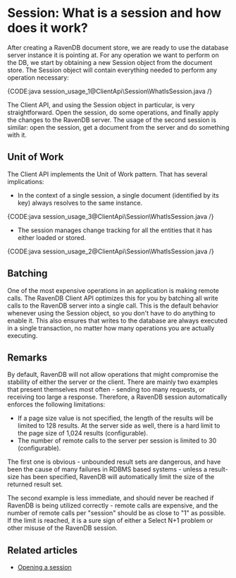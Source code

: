 # Session: What is a session and how does it work?

After creating a RavenDB document store, we are ready to use the database server instance it is pointing at. For any operation we want to perform on the DB, we start by obtaining a new Session object from the document store. The Session object will contain everything needed to perform any operation necessary:

{CODE:java session_usage_1@ClientApi\Session\WhatIsSession.java /}

The Client API, and using the Session object in particular, is very straightforward. Open the session, do some operations, and finally apply the changes to the RavenDB server. The usage of the second session is similar: open the session, get a document from the server and do something with it.

## Unit of Work

The Client API implements the Unit of Work pattern. That has several implications:

* In the context of a single session, a single document (identified by its key) always resolves to the same instance.

{CODE:java session_usage_3@ClientApi\Session\WhatIsSession.java /}

* The session manages change tracking for all the entities that it has either loaded or stored.

{CODE:java session_usage_2@ClientApi\Session\WhatIsSession.java /}

## Batching

One of the most expensive operations in an application is making remote calls. The RavenDB Client API optimizes this for you by batching all write calls to the RavenDB server into a single call. This is the default behavior whenever using the Session object, so you don't have to do anything to enable it. This also ensures that writes to the database are always executed in a single transaction, no matter how many operations you are actually executing.

## Remarks

By default, RavenDB will not allow operations that might compromise the stability of either the server or the client. There are mainly two examples that present themselves most often - sending too many requests, or receiving too large a response. Therefore, a RavenDB session automatically enforces the following limitations:

* If a page size value is not specified, the length of the results will be limited to 128 results. At the server side as well, there is a hard limit to the page size of 1,024 results (configurable).
* The number of remote calls to the server per session is limited to 30 (configurable).

The first one is obvious - unbounded result sets are dangerous, and have been the cause of many failures in RDBMS based systems - unless a result-size has been specified, RavenDB will automatically limit the size of the returned result set.

The second example is less immediate, and should never be reached if RavenDB is being utilized correctly - remote calls are expensive, and the number of remote calls per "session" should be as close to "1" as possible. If the limit is reached, it is a sure sign of either a Select N+1 problem or other misuse of the RavenDB session.

## Related articles

- [Opening a session](./opening-a-session)  

